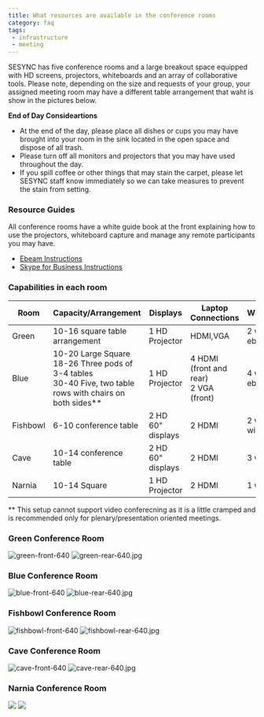 ```yaml
---
title: What resources are available in the conference rooms
category: faq
tags:
 - infrastructure
 - meeting
---
```


SESYNC has five conference rooms and a large breakout space equipped with HD screens, projectors, whiteboards and an array of collaborative tools. 
Please note, depending on the size and requests of your group, your assigned meeting room may have a different table arrangement that waht is show in the pictures below.

**End of Day Consideartions**
* At the end of the day, please place all dishes or cups you may have brought into your room in the sink located in the open space and dispose of all trash.
* Please turn off all monitors and projectors that you may have used throughout the day.
* If you spill coffee or other things that may stain the carpet, please let SESYNC staff know immediately so we can take measures to prevent the stain from setting.

### Resource Guides
All conference rooms have a white guide book at the front explaining how to use the projectors, whiteboard capture and manage any remote participants you may have.
* [Ebeam Instructions](/assets/images/roomdocs/Ebeam-Instructions.pdf)
* [Skype for Business Instructions](/assets/images/roomdocs/Skype-for-Business-Instructions.pdf)

### Capabilities in each room
| Room | Capacity/Arrangement | Displays | Laptop Connections | Whiteboards |
|----- | -------------------- | -------- | ------------------ | ----------- |
| Green | 10-16 square table arrangement | 1 HD Projector | HDMI,VGA | 2 with ebeam|
| Blue | 10-20 Large Square <br/> 18-26 Three pods of 3-4 tables <br/> 30-40 Five, two table rows with chairs on both sides** | 1 HD Projector | 4 HDMI (front and rear) <br/>2 VGA (front)| 4 with ebeam |
| Fishbowl | 6-10 conference table | 2 HD 60" displays |2 HDMI | 2 walls, one with ebeam |
| Cave | 10-14 conference table | 2 HD 60" displays | 2 HDMI| 3 walls |
| Narnia | 10-14 Square | 1 HD Projector | 2 HDMI | 1 wall |

** This setup cannot support video conferecning as it is a little cramped and is recommended only for plenary/presentation oriented meetings.

### Green Conference Room

![green-front-640](/assets/images/green-front-640.jpg) ![green-rear-640.jpg](/assets/images/green-rear-640.jpg)

### Blue Conference Room
![blue-front-640](/assets/images/blue-front.JPG) ![blue-rear-640.jpg](/assets/images/blue-rear-640.jpg)

### Fishbowl Conference Room
![fishbowl-front-640](/assets/images/fishbowl-front-640.png) ![fishbowl-rear-640.jpg](/assets/images/fishbowl-rear-640.jpg)

### Cave Conference Room
![cave-front-640](/assets/images/cave-front-640.jpg) ![cave-rear-640.jpg](/assets/images/cave-rear-640.jpg)

### Narnia Conference Room
![](/assests/images/) ![](/assests/images/)
